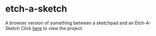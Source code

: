 # etch-a-sketch
A browser version of something between a sketchpad and an Etch-A-Sketch
Click [here](https://sidharthkumar2019.github.io/etch-a-sketch/) to view the project.
